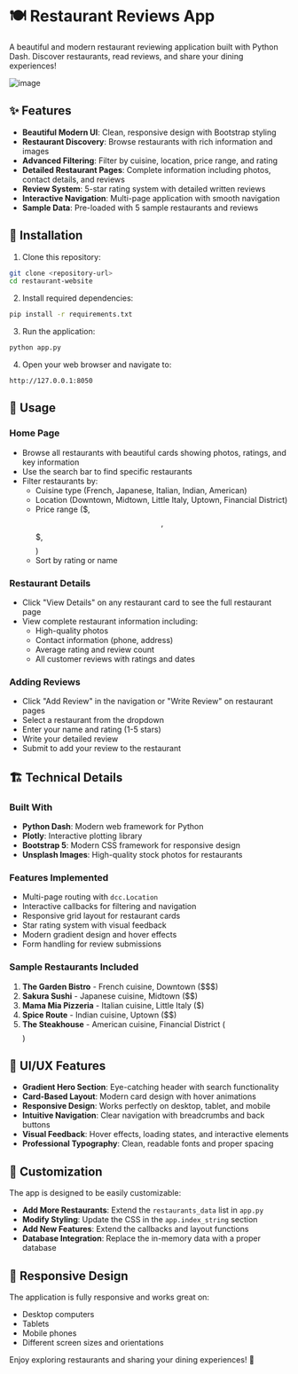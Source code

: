 # 🍽️ Restaurant Reviews App

A beautiful and modern restaurant reviewing application built with Python Dash. Discover restaurants, read reviews, and share your dining experiences!


![image](https://github.com/user-attachments/assets/256a38b4-e16f-4cb3-92e1-23ff9084e710)

## ✨ Features

- **Beautiful Modern UI**: Clean, responsive design with Bootstrap styling
- **Restaurant Discovery**: Browse restaurants with rich information and images
- **Advanced Filtering**: Filter by cuisine, location, price range, and rating
- **Detailed Restaurant Pages**: Complete information including photos, contact details, and reviews
- **Review System**: 5-star rating system with detailed written reviews
- **Interactive Navigation**: Multi-page application with smooth navigation
- **Sample Data**: Pre-loaded with 5 sample restaurants and reviews

## 🚀 Installation

1. Clone this repository:
```bash
git clone <repository-url>
cd restaurant-website
```

2. Install required dependencies:
```bash
pip install -r requirements.txt
```

3. Run the application:
```bash
python app.py
```

4. Open your web browser and navigate to:
```
http://127.0.0.1:8050
```

## 🎯 Usage

### Home Page
- Browse all restaurants with beautiful cards showing photos, ratings, and key information
- Use the search bar to find specific restaurants
- Filter restaurants by:
  - Cuisine type (French, Japanese, Italian, Indian, American)
  - Location (Downtown, Midtown, Little Italy, Uptown, Financial District)
  - Price range ($, $$, $$$, $$$$)
  - Sort by rating or name

### Restaurant Details
- Click "View Details" on any restaurant card to see the full restaurant page
- View complete restaurant information including:
  - High-quality photos
  - Contact information (phone, address)
  - Average rating and review count
  - All customer reviews with ratings and dates

### Adding Reviews
- Click "Add Review" in the navigation or "Write Review" on restaurant pages
- Select a restaurant from the dropdown
- Enter your name and rating (1-5 stars)
- Write your detailed review
- Submit to add your review to the restaurant

## 🏗️ Technical Details

### Built With
- **Python Dash**: Modern web framework for Python
- **Plotly**: Interactive plotting library
- **Bootstrap 5**: Modern CSS framework for responsive design
- **Unsplash Images**: High-quality stock photos for restaurants

### Features Implemented
- Multi-page routing with `dcc.Location`
- Interactive callbacks for filtering and navigation
- Responsive grid layout for restaurant cards
- Star rating system with visual feedback
- Modern gradient design and hover effects
- Form handling for review submissions

### Sample Restaurants Included
1. **The Garden Bistro** - French cuisine, Downtown ($$$)
2. **Sakura Sushi** - Japanese cuisine, Midtown ($$)
3. **Mama Mia Pizzeria** - Italian cuisine, Little Italy ($)
4. **Spice Route** - Indian cuisine, Uptown ($$)
5. **The Steakhouse** - American cuisine, Financial District ($$$$)

## 🎨 UI/UX Features

- **Gradient Hero Section**: Eye-catching header with search functionality
- **Card-Based Layout**: Modern card design with hover animations
- **Responsive Design**: Works perfectly on desktop, tablet, and mobile
- **Intuitive Navigation**: Clear navigation with breadcrumbs and back buttons
- **Visual Feedback**: Hover effects, loading states, and interactive elements
- **Professional Typography**: Clean, readable fonts and proper spacing

## 🔧 Customization

The app is designed to be easily customizable:

- **Add More Restaurants**: Extend the `restaurants_data` list in `app.py`
- **Modify Styling**: Update the CSS in the `app.index_string` section
- **Add New Features**: Extend the callbacks and layout functions
- **Database Integration**: Replace the in-memory data with a proper database

## 📱 Responsive Design

The application is fully responsive and works great on:
- Desktop computers
- Tablets
- Mobile phones
- Different screen sizes and orientations

Enjoy exploring restaurants and sharing your dining experiences! 🍴
